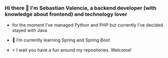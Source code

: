 ### Hi there 👋 I'm Sebastian Valencia, a backend developer (with knowledge about frontend) and technology lover

- for the moment I've managed Python and PHP but currently I've decided stayed with Java
- 🌱 I’m currently learning Spring and Spring Boot

- ⚡ I wait you have a fun around my repositories. Welcome!
<!--
**yipson/yipson** is a ✨ _special_ ✨ repository because its `README.md` (this file) appears on your GitHub profile.

Here are some ideas to get you started:

- 🔭 I’m currently working on ...
- 🌱 I’m currently learning ...
- 👯 I’m looking to collaborate on ...
- 🤔 I’m looking for help with ...
- 💬 Ask me about ...
- 📫 How to reach me: ...
- 😄 Pronouns: ...
- ⚡ Fun fact: ...
-->

